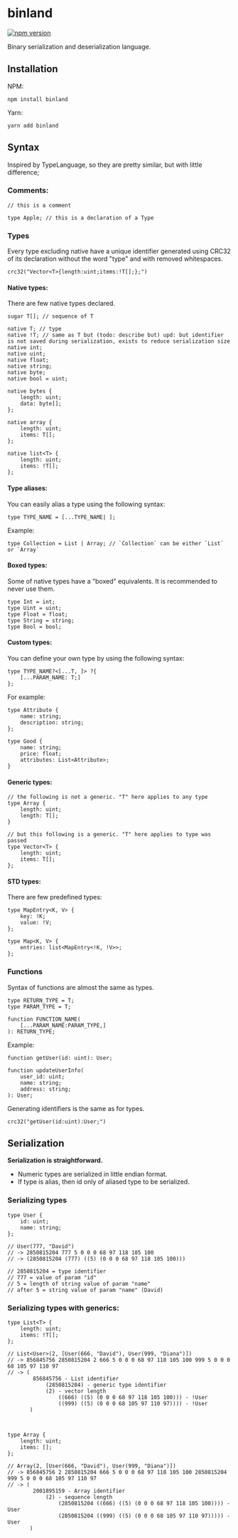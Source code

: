 # binland
[![npm version](https://badge.fury.io/js/binland.svg)](https://badge.fury.io/js/binland)

Binary serialization and deserialization language.

## Installation
NPM:
```shell script
npm install binland
```

Yarn:
```shell script
yarn add binland
```

## Syntax

Inspired by TypeLanguage, so they are pretty similar, but with little difference;

### Comments:
```
// this is a comment

type Apple; // this is a declaration of a Type
```

### Types
Every type excluding native have a unique identifier generated using CRC32 of its declaration without the word "type" and with removed whitespaces.

```
crc32("Vector<T>{length:uint;items:!T[];};")
```

#### Native types:
There are few native types declared.

```
sugar T[]; // sequence of T

native T; // type
native !T; // same as T but (todo: describe but) upd: but identifier is not saved during serialization, exists to reduce serialization size
native int;
native uint;
native float;
native string;
native byte;
native bool = uint;

native bytes {
    length: uint;
    data: byte[];
};

native array {
    length: uint;
    items: T[];
};

native list<T> {
    length: uint;
    items: !T[];
};
```

#### Type aliases:
You can easily alias a type using the following syntax:
```
type TYPE_NAME = [...TYPE_NAME| ];
```
Example:
```
type Collection = List | Array; // `Collection` can be either `List` or `Array`
```

#### Boxed types:
Some of native types have a "boxed" equivalents. It is recommended to never use them.

```
type Int = int;
type Uint = uint;
type Float = float;
type String = string;
type Bool = bool;
```

#### Custom types:

You can define your own type by using the following syntax:
```
type TYPE_NAME?<[...T, ]> ?{
    [...PARAM_NAME: T;]
};
```

For example:
```
type Attribute {
    name: string;
    description: string;
};

type Good {
    name: string;
    price: float;
    attributes: List<Attribute>;
}
```

#### Generic types:
```
// the following is not a generic. "T" here applies to any type
type Array {
    length: uint;
    length: T[];
}

// but this following is a generic. "T" here applies to type was passed
type Vector<T> {
    length: uint;
    items: T[];
};
```

#### STD types:
There are few predefined types:
```
type MapEntry<K, V> {
    key: !K;
    value: !V;
};

type Map<K, V> {
    entries: list<MapEntry<!K, !V>>;
};
```

### Functions
Syntax of functions are almost the same as types.

```
type RETURN_TYPE = T;
type PARAM_TYPE = T;

function FUNCTION_NAME(
    [...PARAM_NAME:PARAM_TYPE,]
): RETURN_TYPE;
```

Example:
```
function getUser(id: uint): User;

function updateUserInfo(
    user_id: uint;
    name: string;
    address: string;
): User;
```

Generating identifiers is the same as for types.
```
crc32("getUser(id:uint):User;")
```

## Serialization

**Serialization is straightforward.**

- Numeric types are serialized in little endian format.
- If type is alias, then id only of aliased type to be serialized.


### Serializing types
```
type User {
    id: uint;
    name: string;
};

// User(777, "David")
// -> 2850815204 777 5 0 0 0 68 97 118 105 100
// -> (2850815204 (777) ((5) (0 0 0 68 97 118 105 100)))

// 2850815204 = type identifier
// 777 = value of param "id"
// 5 = length of string value of param "name"
// after 5 = string value of param "name" (David)
```

### Serializing types with generics:
```
type List<T> {
    length: uint;
    items: !T[];
};

// List<User>(2, [User(666, "David"), User(999, "Diana")])
// -> 856845756 2850815204 2 666 5 0 0 0 68 97 118 105 100 999 5 0 0 0 68 105 97 110 97
// -> (
        856845756 - List identifier
            (2850815204) - generic type identifier
            (2) - vector length
                ((666) ((5) (0 0 0 68 97 118 105 100))) - !User
                ((999) ((5) (0 0 0 68 105 97 110 97)))) - !User
       )



type Array {
    length: uint;
    items: [];
};

// Array(2, [User(666, "David"), User(999, "Diana")])
// -> 856845756 2 2850815204 666 5 0 0 0 68 97 118 105 100 2850815204 999 5 0 0 0 68 105 97 110 97
// -> (
        2001895159 - Array identifier
            (2) - sequence length
                (2850815204 ((666) ((5) (0 0 0 68 97 118 105 100)))) - User
                (2850815204 ((999) ((5) (0 0 0 68 105 97 110 97))))) - User
       )
```